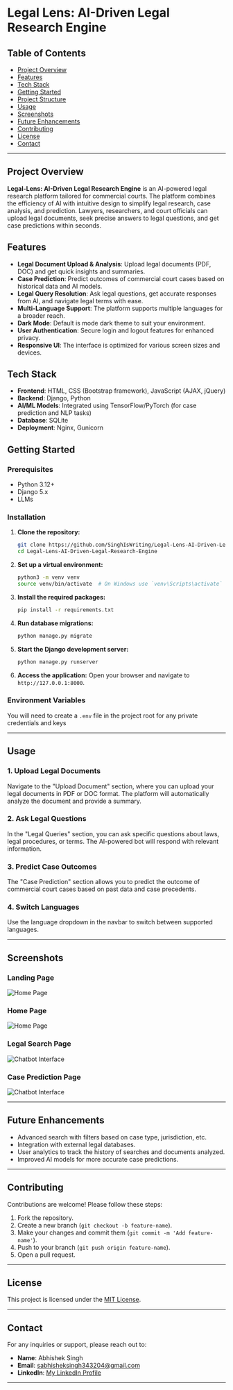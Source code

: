 # **Legal Lens: AI-Driven Legal Research Engine**

## **Table of Contents**
- [Project Overview](#project-overview)
- [Features](#features)
- [Tech Stack](#tech-stack)
- [Getting Started](#getting-started)
- [Project Structure](#project-structure)
- [Usage](#usage)
- [Screenshots](#screenshots)
- [Future Enhancements](#future-enhancements)
- [Contributing](#contributing)
- [License](#license)
- [Contact](#contact)

---

## **Project Overview**

**Legal-Lens: AI-Driven Legal Research Engine** is an AI-powered legal research platform tailored for commercial courts. The platform combines the efficiency of AI with intuitive design to simplify legal research, case analysis, and prediction. Lawyers, researchers, and court officials can upload legal documents, seek precise answers to legal questions, and get case predictions within seconds.

## **Features**
- **Legal Document Upload & Analysis**: Upload legal documents (PDF, DOC) and get quick insights and summaries.
- **Case Prediction**: Predict outcomes of commercial court cases based on historical data and AI models.
- **Legal Query Resolution**: Ask legal questions, get accurate responses from AI, and navigate legal terms with ease.
- **Multi-Language Support**: The platform supports multiple languages for a broader reach.
- **Dark Mode**: Default is mode dark theme to suit your environment.
- **User Authentication**: Secure login and logout features for enhanced privacy.
- **Responsive UI**: The interface is optimized for various screen sizes and devices.

## **Tech Stack**
- **Frontend**: HTML, CSS (Bootstrap framework), JavaScript (AJAX, jQuery)
- **Backend**: Django, Python
- **AI/ML Models**: Integrated using TensorFlow/PyTorch (for case prediction and NLP tasks)
- **Database**: SQLite
- **Deployment**: Nginx, Gunicorn

## **Getting Started**

### **Prerequisites**
- Python 3.12+
- Django 5.x
- LLMs

### **Installation**

1. **Clone the repository:**
    ```bash
    git clone https://github.com/SinghIsWriting/Legal-Lens-AI-Driven-Legal-Research-Engine.git
    cd Legal-Lens-AI-Driven-Legal-Research-Engine
    ```

2. **Set up a virtual environment:**
    ```bash
    python3 -m venv venv
    source venv/bin/activate  # On Windows use `venv\Scripts\activate`
    ```

3. **Install the required packages:**
    ```bash
    pip install -r requirements.txt
    ```

4. **Run database migrations:**
    ```bash
    python manage.py migrate
    ```

5. **Start the Django development server:**
    ```bash
    python manage.py runserver
    ```

6. **Access the application:**
    Open your browser and navigate to `http://127.0.0.1:8000`.

### **Environment Variables**

You will need to create a `.env` file in the project root for any private credentials and keys

- - -

## **Usage**

### **1. Upload Legal Documents**
Navigate to the "Upload Document" section, where you can upload your legal documents in PDF or DOC format. The platform will automatically analyze the document and provide a summary.

### **2. Ask Legal Questions**
In the "Legal Queries" section, you can ask specific questions about laws, legal procedures, or terms. The AI-powered bot will respond with relevant information.

### **3. Predict Case Outcomes**
The "Case Prediction" section allows you to predict the outcome of commercial court cases based on past data and case precedents.

### **4. Switch Languages**
Use the language dropdown in the navbar to switch between supported languages.

- - -

## **Screenshots**

### Landing Page
![Home Page](Screenshots/Screenshot_landin.jpeg)

### Home Page
![Home Page](Screenshots/Screenshot-home.jpeg)

### Legal Search Page
![Chatbot Interface](Screenshots/Screenshot_query.jpeg)

### Case Prediction Page
![Chatbot Interface](Screenshots/Screenshot_prediction.jpeg)

- - -

## **Future Enhancements**
- Advanced search with filters based on case type, jurisdiction, etc.
- Integration with external legal databases.
- User analytics to track the history of searches and documents analyzed.
- Improved AI models for more accurate case predictions.

- - -

## **Contributing**

Contributions are welcome! Please follow these steps:
1. Fork the repository.
2. Create a new branch (`git checkout -b feature-name`).
3. Make your changes and commit them (`git commit -m 'Add feature-name'`).
4. Push to your branch (`git push origin feature-name`).
5. Open a pull request.

- - -

## **License**

This project is licensed under the [MIT License](LICENSE).

- - -

## **Contact**

For any inquiries or support, please reach out to:
- **Name**: Abhishek Singh
- **Email**: sabhisheksingh343204@gmail.com
- **LinkedIn**: [My LinkedIn Profile](www.linkedin.com/in/abhishek-singh-bba2662a9)

- - -
